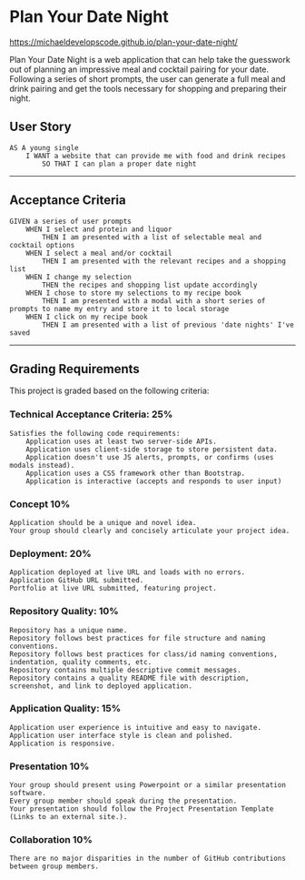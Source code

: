 # Plan Your Date Night

https://michaeldevelopscode.github.io/plan-your-date-night/

Plan Your Date Night is a web application that can help take the guesswork out of planning an impressive meal and cocktail pairing for your date. Following a series of short prompts, the user can generate a full meal and drink pairing and get the tools necessary for shopping and preparing their night. 

## User Story

    AS A young single
        I WANT a website that can provide me with food and drink recipes
            SO THAT I can plan a proper date night

---

## Acceptance Criteria

    GIVEN a series of user prompts 
        WHEN I select and protein and liquor
            THEN I am presented with a list of selectable meal and cocktail options
        WHEN I select a meal and/or cocktail
            THEN I am presented with the relevant recipes and a shopping list
        WHEN I change my selection
            THEN the recipes and shopping list update accordingly
        WHEN I chose to store my selections to my recipe book
            THEN I am presented with a modal with a short series of prompts to name my entry and store it to local storage
        WHEN I click on my recipe book
            THEN I am presented with a list of previous 'date nights' I've saved

---

## Grading Requirements

This project is graded based on the following criteria:

### Technical Acceptance Criteria: 25%
    Satisfies the following code requirements:
        Application uses at least two server-side APIs.
        Application uses client-side storage to store persistent data.
        Application doesn't use JS alerts, prompts, or confirms (uses modals instead).
        Application uses a CSS framework other than Bootstrap.
        Application is interactive (accepts and responds to user input)

### Concept 10%
    Application should be a unique and novel idea.
    Your group should clearly and concisely articulate your project idea.

### Deployment: 20%
    Application deployed at live URL and loads with no errors.
    Application GitHub URL submitted.
    Portfolio at live URL submitted, featuring project.

### Repository Quality: 10%
    Repository has a unique name.
    Repository follows best practices for file structure and naming conventions.
    Repository follows best practices for class/id naming conventions, indentation, quality comments, etc.
    Repository contains multiple descriptive commit messages.
    Repository contains a quality README file with description, screenshot, and link to deployed application.

### Application Quality: 15%
    Application user experience is intuitive and easy to navigate.
    Application user interface style is clean and polished.
    Application is responsive.

### Presentation 10%
    Your group should present using Powerpoint or a similar presentation software.
    Every group member should speak during the presentation.
    Your presentation should follow the Project Presentation Template (Links to an external site.).

### Collaboration 10%
    There are no major disparities in the number of GitHub contributions between group members.


